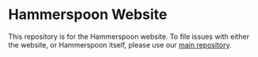 # Hammerspoon Website

This repository is for the Hammerspoon website. To file issues with either the website, or Hammerspoon itself, please use our [main repository](https://github.com/Hammerspoon/hammerspoon).
